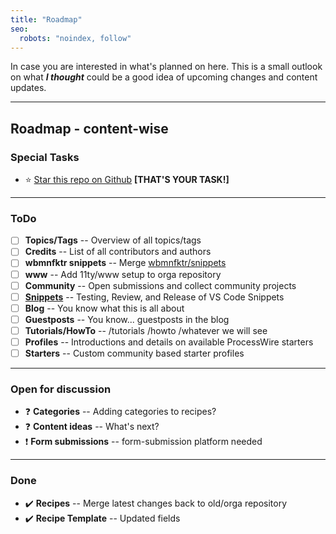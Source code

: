 ```yaml
---
title: "Roadmap"
seo:
  robots: "noindex, follow"
---
```


In case you are interested in what's planned on here. This is a small outlook on what **_I thought_** could be a good idea of upcoming changes and content updates.

---

## Roadmap - content-wise

### Special Tasks

- ⭐ [Star this repo on Github](https://github.com/processwire-recipes/Recipes/) **[THAT'S YOUR TASK!]**

---

### ToDo

- ☐ **Topics/Tags** -- Overview of all topics/tags
- ☐ **Credits** -- List of all contributors and authors
- ☐ **wbmnfktr snippets** -- Merge [wbmnfktr/snippets](https://github.com/webmanufaktur/processwire-snippets)
- ☐ **www** -- Add 11ty/www setup to orga repository
- ☐ **Community** -- Open submissions and collect community projects
- ☐ **[Snippets](https://github.com/webmanufaktur/processwire-recipes/pull/3)** -- Testing, Review, and Release of VS Code Snippets
- ☐ **Blog** -- You know what this is all about
- ☐ **Guestposts** -- You know... guestposts in the blog
- ☐ **Tutorials/HowTo** -- /tutorials /howto /whatever we will see
- ☐ **Profiles** -- Introductions and details on available ProcessWire starters
- ☐ **Starters** -- Custom community based starter profiles

---

### Open for discussion

- ❓ **Categories** -- Adding categories to recipes?
- ❓ **Content ideas** -- What's next?
- ❗ **Form submissions** -- form-submission platform needed

---

### Done

- ✔️ **Recipes** -- Merge latest changes back to old/orga repository
- ✔️ **Recipe Template** -- Updated fields
